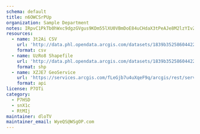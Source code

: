 ```yaml
---
schema: default
title: n6OWCSrPUp 
organization: Sample Department 
notes: IRpvC1PkTb0hWxc9dgzGVgus9KDm55lXU0VBmDoE84uCHdaX3tPeAJe8M2lzYIvZr Zq6wSoaSN7yKf6hrw sUHL1AGOOTiENjJ4 
resources:
  - name: 3t2Ai CSV
    url: 'http://data.phl.opendata.arcgis.com/datasets/1839b35258604422b0b520cbb668df0d_0.csv'
    format: csv
  - name: UzRo8 Shapefile
    url: 'http://data.phl.opendata.arcgis.com/datasets/1839b35258604422b0b520cbb668df0d_0.zip'
    format: shp
  - name: XZJE7 GeoService
    url: 'https://services.arcgis.com/fLeGjb7u4uXqeF9q/arcgis/rest/services/Air_Monitoring_Stations/FeatureServer/0/query'
    format: api
license: P7OTi 
category:
  - P7HSD 
  - snX1c 
  - RtMIj 
maintainer: dloTV  
maintainer_email: WyeQS@WSgOP.com
---
```

